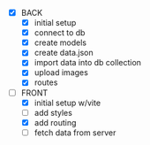 - [x] BACK
  - [x] initial setup
  - [x] connect to db
  - [x] create models
  - [x] create data.json
  - [x] import data into db collection
  - [x] upload images
  - [x] routes

- [ ] FRONT
  - [x] initial setup w/vite
  - [ ] add styles
  - [x] add routing
  - [ ] fetch data from server
